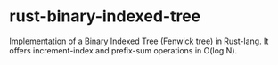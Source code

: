 # rust-binary-indexed-tree
Implementation of a Binary Indexed Tree (Fenwick tree) in Rust-lang. It offers increment-index and prefix-sum operations in O(log N).
